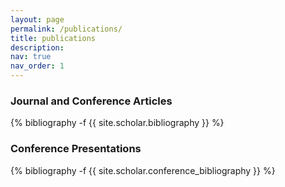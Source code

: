 ```yaml
---
layout: page
permalink: /publications/
title: publications
description:
nav: true
nav_order: 1
---
```

<!-- _pages/publications.md -->
<div class="publications">
<h3>Journal and Conference Articles</h3>
{% bibliography -f {{ site.scholar.bibliography }} %}

</div>

<div class="publications">
<h3>Conference Presentations</h3>
{% bibliography -f {{ site.scholar.conference_bibliography }} %}
</div>
